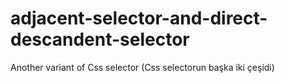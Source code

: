 # adjacent-selector-and-direct-descandent-selector
Another variant of Css selector (Css selectorun başka iki çeşidi)
